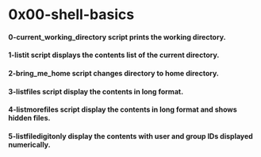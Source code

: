 # 0x00-shell-basics

#### 0-current_working_directory script prints the working directory.

#### 1-listit script displays the contents list of the current directory.

#### 2-bring_me_home script changes directory to home directory.

#### 3-listfiles script display the contents in long format.

#### 4-listmorefiles script display the contents in long format and shows hidden files.

#### 5-listfiledigitonly display the contents with user and group IDs displayed numerically.

